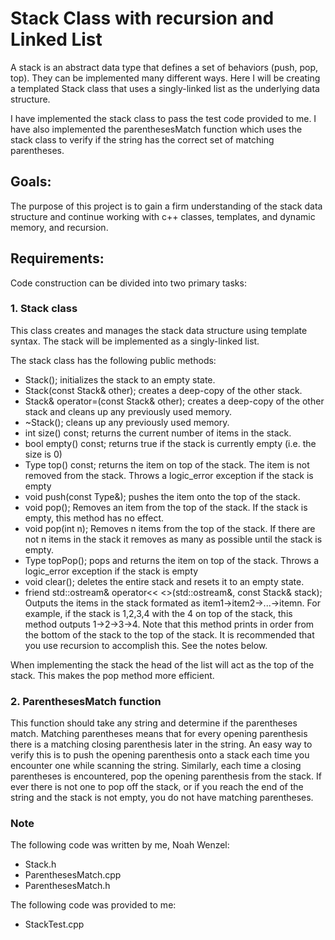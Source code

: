 # Stack Class with recursion and Linked List

A stack is an abstract data type that defines a set of behaviors (push, pop, top).
They can be implemented many different ways.  Here I will be
creating a templated Stack class that uses a singly-linked list as the underlying
data structure.

I have implemented the stack class to pass the test code provided to me.  I have also 
implemented the parenthesesMatch function which uses the stack
class to verify if the string has the correct set of matching parentheses.

## Goals:
The purpose of this project is to gain a firm understanding of the stack data
structure and continue working with c++ classes, templates, and dynamic memory, and recursion.

## Requirements:
Code construction can be divided into two primary tasks:

### 1. **Stack class**

This class creates and manages the stack data structure using template syntax.
The stack will be implemented as a singly-linked list.

The stack class has the following public methods:

+ Stack(); initializes the stack to an empty state.
+ Stack(const Stack& other); creates a deep-copy of the other stack.
+ Stack<Type>& operator=(const Stack<Type>& other); creates a deep-copy of the other stack and cleans up any previously used memory.
+ ~Stack(); cleans up any previously used memory.
+ int size() const; returns the current number of items in the stack.
+ bool empty() const; returns true if the stack is currently empty (i.e. the size is 0)
+ Type top() const; returns the item on top of the stack.  The item is not removed from the stack.  Throws a logic_error exception if the stack is empty
+ void push(const Type&); pushes the item onto the top of the stack.
+ void pop(); Removes an item from the top of the stack. If the stack is empty, this method has no effect.
+ void pop(int n); Removes n items from the top of the stack. If there are not n items in the stack it removes as many as possible until the stack is empty.
+ Type topPop(); pops and returns the item on top of the stack.  Throws a logic_error exception if the stack is empty
+ void clear(); deletes the entire stack and resets it to an empty state.
+ friend std::ostream& operator<< <>(std::ostream&, const Stack<Type>& stack); Outputs the items in the stack formated as item1->item2->...->itemn.  For example, if the stack is 1,2,3,4 with the 4 on top of the stack, this method outputs 1->2->3->4.  Note that this method prints in order from the bottom of the stack to the top of the stack. It is recommended that you use recursion to accomplish this.  See the notes below.


When implementing the stack the head of the list will act
as the top of the stack.  This makes the pop method more efficient.

### 2. **ParenthesesMatch function**

This function should take any string and determine if the parentheses match.
Matching parentheses means that for every opening parenthesis there is a
matching closing parenthesis later in the string.  An easy way to verify this
is to push the opening parenthesis onto a stack each time you encounter one while
scanning the string.  Similarly, each time a closing parentheses is encountered,
pop the opening parenthesis from the stack.  If ever there is not one to pop off
the stack, or if you reach the end of the string and the stack is not empty, you
do not have matching parentheses.

### **Note**

The following code was written by me, Noah Wenzel:

+ Stack.h
+ ParenthesesMatch.cpp
+ ParenthesesMatch.h


The following code was provided to me:

+ StackTest.cpp
